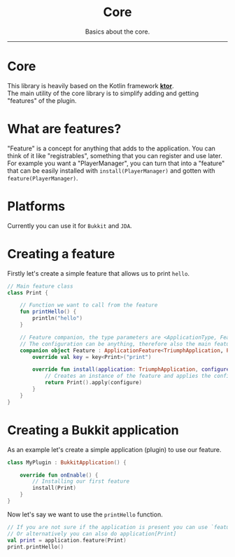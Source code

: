 <center><h1>Core</h1></center>
<center>
<p>Basics about the core.</p>
</center>

---

# Core
This library is heavily based on the Kotlin framework **[ktor](https://ktor.io/)**.  
The main utility of the core library is to simplify adding and getting "features" of the plugin.  

# What are features?
"Feature" is a concept for anything that adds to the application. You can think of it like "registrables", something that you can register and use later.
For example you want a "PlayerManager", you can turn that into a "feature" that can be easily installed with `install(PlayerManager)` and gotten with `feature(PlayerManager)`.  

# Platforms
Currently you can use it for `Bukkit` and `JDA`.

# Creating a feature
Firstly let's create a simple feature that allows us to print `hello`.
```kotlin
// Main feature class
class Print {

    // Function we want to call from the feature
    fun printHello() {
        println("hello")
    }

    // Feature companion, the type parameters are <ApplicationType, FeatureConfiguration, Feature>
    // The configuration can be anything, therefore also the main feature
    companion object Feature : ApplicationFeature<TriumphApplication, Print, Print> {
        override val key = key<Print>("print")

        override fun install(application: TriumphApplication, configure: Print.() -> Unit): Print {
            // Creates an instance of the feature and applies the configuration
            return Print().apply(configure)
        }
    }
}
```

# Creating a Bukkit application
As an example let's create a simple application (plugin) to use our feature.
```kotlin
class MyPlugin : BukkitApplication() {

    override fun onEnable() {
        // Installing our first feature
        install(Print)
    }
}
```
Now let's say we want to use the `printHello` function.
```kotlin
// If you are not sure if the application is present you can use `featureOrNull` instead
// Or alternatively you can also do application[Print]
val print = application.feature(Print)
print.printHello()
```
